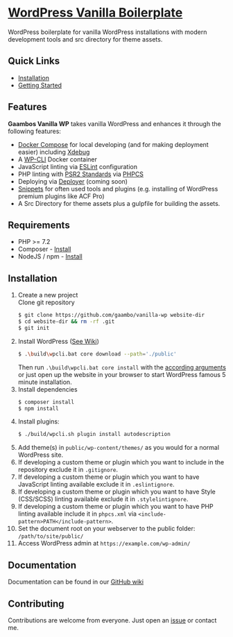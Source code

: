 # [WordPress Vanilla Boilerplate](https://github.com/gaambo/vanilla-wp)

WordPress boilerplate for vanilla WordPress installations with modern development tools and src directory for theme assets.

## Quick Links

- [Installation](#Installation)
- [Getting Started](https://github.com/gaambo/vanilla-wp/wiki/Getting-Started)

## Features

**Gaambos Vanilla WP** takes vanilla WordPress and enhances it through the following features:

- [Docker Compose](https://docs.docker.com/compose/) for local developing (and for making deployment easier) including [Xdebug](https://xdebug.org/)
- A [WP-CLI](https://wp-cli.org/) Docker container
- JavaScript linting via [ESLint](https://eslint.org/) configuration
- PHP linting with [PSR2 Standards](https://www.php-fig.org/psr/psr-2/) via [PHPCS](https://github.com/squizlabs/PHP_CodeSniffer)
- Deploying via [Deployer](https://deployer.org/) (coming soon)
- [Snippets](https://github.com/gaambo/vanilla-wp/wiki/Snippets) for often used tools and plugins (e.g. installing of WordPress premium plugins like ACF Pro)
- A Src Directory for theme assets plus a gulpfile for building the assets.

## Requirements

- PHP >= 7.2
- Composer - [Install](https://getcomposer.org/doc/00-intro.md#installation-linux-unix-osx)
- NodeJS / npm - [Install](https://www.npmjs.com/get-npm)

## Installation

1. Create a new project  
   Clone git repository
   ```sh
   $ git clone https://github.com/gaambo/vanilla-wp website-dir
   $ cd website-dir && rm -rf .git
   $ git init
   ```
2. Install WordPress ([See Wiki](https://github.com/gaambo/vanilla-wp/wiki/WP-CLI))
   ```sh
   $ .\build\wpcli.bat core download --path='./public'
   ```
   Then run `.\build\wpcli.bat core install` with the [according arguments](https://developer.wordpress.org/cli/commands/core/install/) or just open up the website in your browser to start WordPress famous 5 minute installation.
3. Install dependencies
   ```sh
   $ composer install
   $ npm install
   ```
4. Install plugins:
   ```sh
   $ ./build/wpcli.sh plugin install autodescription
   ```
5. Add theme(s) in `public/wp-content/themes/` as you would for a normal WordPress site.
6. If developing a custom theme or plugin which you want to include in the repository exclude it in `.gitignore`.
7. If developing a custom theme or plugin which you want to have JavaScript linting available exclude it in `.eslintignore`.
8. If developing a custom theme or plugin which you want to have Style (CSS/SCSS) linting available exclude it in `.stylelintignore`.
9. If developing a custom theme or plugin which you want to have PHP linting available include it in `phpcs.xml` via `<include-pattern>PATH</include-pattern>`.
10. Set the document root on your webserver to the public folder: `/path/to/site/public/`
11. Access WordPress admin at `https://example.com/wp-admin/`

## Documentation

Documentation can be found in our [GitHub wiki](https://github.com/gaambo/vanilla-wp/wiki)

## Contributing

Contributions are welcome from everyone. Just open an [issue](https://github.com/gaambo/vanilla-wp/issues) or contact me.
